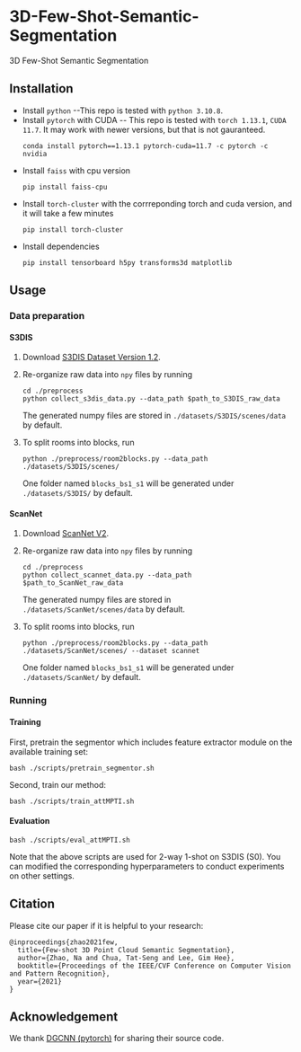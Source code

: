# 3D-Few-Shot-Semantic-Segmentation
3D Few-Shot Semantic Segmentation

## Installation
- Install `python` --This repo is tested with `python 3.10.8`.
- Install `pytorch` with CUDA -- This repo is tested with `torch 1.13.1`, `CUDA 11.7`. 
It may work with newer versions, but that is not gauranteed.
	```
	conda install pytorch==1.13.1 pytorch-cuda=11.7 -c pytorch -c nvidia
	```
- Install `faiss` with cpu version
	```
	pip install faiss-cpu
	```
- Install `torch-cluster` with the corrreponding torch and cuda version, and it will take a few minutes
	```
	pip install torch-cluster
	```
- Install dependencies
    ```
    pip install tensorboard h5py transforms3d matplotlib
    ```

## Usage
### Data preparation
#### S3DIS
1. Download [S3DIS Dataset Version 1.2](http://buildingparser.stanford.edu/dataset.html).
2. Re-organize raw data into `npy` files by running
   ```
   cd ./preprocess
   python collect_s3dis_data.py --data_path $path_to_S3DIS_raw_data
   ```
   The generated numpy files are stored in `./datasets/S3DIS/scenes/data` by default.
3. To split rooms into blocks, run 

    ```python ./preprocess/room2blocks.py --data_path ./datasets/S3DIS/scenes/```
    
    One folder named `blocks_bs1_s1` will be generated under `./datasets/S3DIS/` by default. 


#### ScanNet
1. Download [ScanNet V2](http://www.scan-net.org/).
2. Re-organize raw data into `npy` files by running
	```
	cd ./preprocess
	python collect_scannet_data.py --data_path $path_to_ScanNet_raw_data
	```
   The generated numpy files are stored in `./datasets/ScanNet/scenes/data` by default.
3. To split rooms into blocks, run 

    ```python ./preprocess/room2blocks.py --data_path ./datasets/ScanNet/scenes/ --dataset scannet```
    
    One folder named `blocks_bs1_s1` will be generated under `./datasets/ScanNet/` by default. 


### Running 
#### Training
First, pretrain the segmentor which includes feature extractor module on the available training set:
    
    bash ./scripts/pretrain_segmentor.sh

Second, train our method:
	
	bash ./scripts/train_attMPTI.sh


#### Evaluation
    
    bash ./scripts/eval_attMPTI.sh

Note that the above scripts are used for 2-way 1-shot on S3DIS (S0). You can modified the corresponding hyperparameters to conduct experiments on other settings. 



## Citation
Please cite our paper if it is helpful to your research:

    @inproceedings{zhao2021few,
      title={Few-shot 3D Point Cloud Semantic Segmentation},
      author={Zhao, Na and Chua, Tat-Seng and Lee, Gim Hee},
      booktitle={Proceedings of the IEEE/CVF Conference on Computer Vision and Pattern Recognition},
      year={2021}
    }


## Acknowledgement
We thank [DGCNN (pytorch)](https://github.com/WangYueFt/dgcnn/tree/master/pytorch) for sharing their source code.
